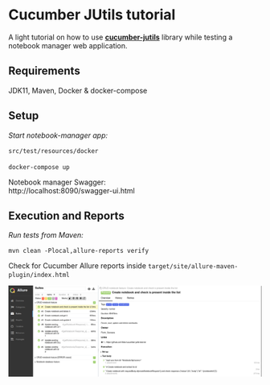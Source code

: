 # Cucumber JUtils tutorial


A light tutorial on how to use [**cucumber-jutils**](https://github.com/fslev/cucumber-jutils) library  while testing a notebook manager web application.  

## Requirements
JDK11, Maven, Docker & docker-compose 

## Setup
_Start notebook-manager app:_
```shell
src/test/resources/docker

docker-compose up
```

Notebook manager Swagger:  
http://localhost:8090/swagger-ui.html  

## Execution and Reports

_Run tests from Maven:_
```shell
mvn clean -Plocal,allure-reports verify
```
Check for Cucumber Allure reports inside `target/site/allure-maven-plugin/index.html`  
  
![img.png](reports/allure-reports.png)
